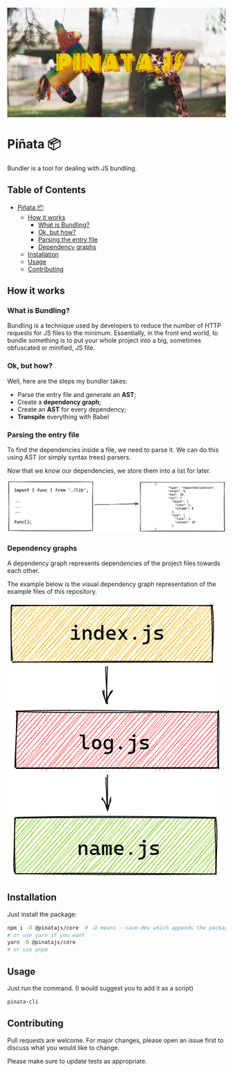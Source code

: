 ![Logo](https://raw.githubusercontent.com/pasenidis/js-bundler/main/docs/assets/logo.png)

# Piñata 📦

Bundler is a tool for dealing with JS bundling.

## Table of Contents
- [Piñata 📦](#pi-ata---)
  * [How it works](#how-it-works)
    + [What is Bundling?](#what-is-bundling-)
    + [Ok, but how?](#ok--but-how-)
    + [Parsing the entry file](#parsing-the-entry-file)
    + [Dependency graphs](#dependency-graphs)
  * [Installation](#installation)
  * [Usage](#usage)
  * [Contributing](#contributing)

## How it works

### What is Bundling?
Bundling is a technique used by developers to reduce the number of HTTP requests for JS files to the minimum. Essentially, in the front end world, to bundle something is to put your whole project into a big, sometimes obfuscated or minified, JS file.

### Ok, but how?
Well, here are the steps my bundler takes:
- Parse the entry file and generate an **AST**;
- Create a **dependency graph**;
- Create an **AST** for every dependency;
- **Transpile** everything with Babel

### Parsing the entry file
To find the dependencies inside a file, we need to parse it. We can do this using AST (or simply syntax trees) parsers.

Now that we know our dependencies, we store them into a list for later.

![JS to AST](https://raw.githubusercontent.com/pasenidis/js-bundler/main/docs/assets/01.png)

### Dependency graphs
A dependency graph represents dependencies of the project files towards each other.

The example below is the visual dependency graph representation of the example files of this repository.

![Dependency Graph](https://raw.githubusercontent.com/pasenidis/js-bundler/main/docs/assets/02.png)

## Installation

Just install the package:

```bash
npm i -D @pinatajs/core  # -D means --save-dev which appends the package to the devDependencies object
# or use yarn if you want
yarn -D @pinatajs/core
# or use pnpm
```

## Usage

Just run the command. (I would suggest you to add it as a script)

```bash
pinata-cli
```

## Contributing
Pull requests are welcome. For major changes, please open an issue first to discuss what you would like to change.

Please make sure to update tests as appropriate.